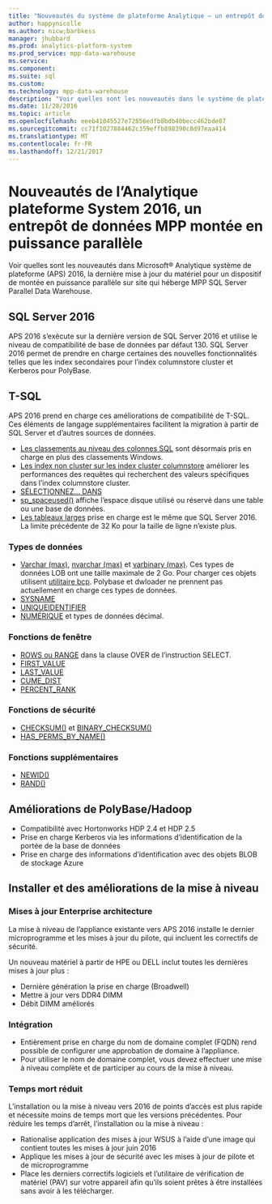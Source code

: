 ```yaml
---
title: "Nouveautés du système de plateforme Analytique – un entrepôt de données de la montée en puissance parallèle"
author: happynicolle
ms.author: nicw;barbkess
manager: jhubbard
ms.prod: analytics-platform-system
ms.prod_service: mpp-data-warehouse
ms.service: 
ms.component: 
ms.suite: sql
ms.custom: 
ms.technology: mpp-data-warehouse
description: "Voir quelles sont les nouveautés dans le système de plateforme Microsoft® Analytique, un dispositif de montée en puissance parallèle sur site qui héberge MPP SQL Server Parallel Data Warehouse."
ms.date: 11/28/2016
ms.topic: article
ms.openlocfilehash: eeeb41045527e72856edfb8bdb40becc462bde07
ms.sourcegitcommit: cc71f1027884462c359effb898390c8d97eaa414
ms.translationtype: MT
ms.contentlocale: fr-FR
ms.lasthandoff: 12/21/2017
---
```

# <a name="whats-new-in-analytics-platform-system-2016-a-scale-out-mpp-data-warehouse"></a>Nouveautés de l’Analytique plateforme System 2016, un entrepôt de données MPP montée en puissance parallèle
Voir quelles sont les nouveautés dans Microsoft® Analytique système de plateforme (APS) 2016, la dernière mise à jour du matériel pour un dispositif de montée en puissance parallèle sur site qui héberge MPP SQL Server Parallel Data Warehouse. 

## <a name="sql-server-2016"></a>SQL Server 2016

APS 2016 s’exécute sur la dernière version de SQL Server 2016 et utilise le niveau de compatibilité de base de données par défaut 130.  SQL Server 2016 permet de prendre en charge certaines des nouvelles fonctionnalités telles que les index secondaires pour l’index columnstore cluster et Kerberos pour PolyBase. 


## <a name="t-sql"></a>T-SQL
APS 2016 prend en charge ces améliorations de compatibilité de T-SQL.  Ces éléments de langage supplémentaires facilitent la migration à partir de SQL Server et d’autres sources de données. 

- [Les classements au niveau des colonnes SQL][] sont désormais pris en charge en plus des classements Windows.
- [Les index non cluster sur les index cluster columnstore][] améliorer les performances des requêtes qui recherchent des valeurs spécifiques dans l’index columnstore cluster. 
- [SÉLECTIONNEZ... DANS][] 
- [sp_spaceused()][] affiche l’espace disque utilisé ou réservé dans une table ou une base de données.
- [Les tableaux larges][] prise en charge est le même que SQL Server 2016. La limite précédente de 32 Ko pour la taille de ligne n’existe plus. 

### <a name="data-types"></a>Types de données

- [Varchar (max)][], [nvarchar (max)][] et [varbinary (max)][]. Ces types de données LOB ont une taille maximale de 2 Go. Pour charger ces objets utilisent [utilitaire bcp][]. Polybase et dwloader ne prennent pas actuellement en charge ces types de données. 
- [SYSNAME][]
- [UNIQUEIDENTIFIER][]
- [NUMÉRIQUE][] et types de données décimal.

### <a name="window-functions"></a>Fonctions de fenêtre

- [ROWS ou RANGE][] dans la clause OVER de l’instruction SELECT.
- [FIRST_VALUE][]
- [LAST_VALUE][]
- [CUME_DIST][]
- [PERCENT_RANK][]

### <a name="security-functions"></a>Fonctions de sécurité

- [CHECKSUM()][] et [BINARY_CHECKSUM()][]
- [HAS_PERMS_BY_NAME()][]

### <a name="additional-functions"></a>Fonctions supplémentaires

- [NEWID()][]
- [RAND()][]

## <a name="polybasehadoop-enhancements"></a>Améliorations de PolyBase/Hadoop

- Compatibilité avec Hortonworks HDP 2.4 et HDP 2.5
- Prise en charge Kerberos via les informations d’identification de la portée de la base de données
- Prise en charge des informations d’identification avec des objets BLOB de stockage Azure

## <a name="install-and-upgrade-enhancements"></a>Installer et des améliorations de la mise à niveau

### <a name="enterprise-architecture-updates"></a>Mises à jour Enterprise architecture
La mise à niveau de l’appliance existante vers APS 2016 installe le dernier microprogramme et les mises à jour du pilote, qui incluent les correctifs de sécurité. 

Un nouveau matériel à partir de HPE ou DELL inclut toutes les dernières mises à jour plus :

- Dernière génération la prise en charge (Broadwell)
- Mettre à jour vers DDR4 DIMM
- Débit DIMM améliorés

### <a name="integration"></a>Intégration

- Entièrement prise en charge du nom de domaine complet (FQDN) rend possible de configurer une approbation de domaine à l’appliance. 
- Pour utiliser le nom de domaine complet, vous devez effectuer une mise à niveau complète et de participer au cours de la mise à niveau. 

### <a name="reduced-downtime"></a>Temps mort réduit
L’installation ou la mise à niveau vers 2016 de points d’accès est plus rapide et nécessite moins de temps mort que les versions précédentes. Pour réduire les temps d’arrêt, l’installation ou la mise à niveau : 

 - Rationalise application des mises à jour WSUS à l’aide d’une image qui contient toutes les mises à jour juin 2016
 - Applique les mises à jour de sécurité avec les mises à jour de pilote et de microprogramme
 - Place les derniers correctifs logiciels et l’utilitaire de vérification de matériel (PAV) sur votre appareil afin qu’ils soient prêtes à être installées sans avoir à les télécharger.


<!--MSDN references-->
[database compatibility level 130]:https://msdn.microsoft.com/library/bb510680.aspx
[Les classements au niveau des colonnes SQL]:https://msdn.microsoft.com/library/ms143726.aspx
[Les index non cluster sur les index cluster columnstore]:https://msdn.microsoft.com/library/ms188783.aspx
[Varchar (max)]:https://msdn.microsoft.com/library/ms176089.aspx
[nvarchar (max)]:https://msdn.microsoft.com/library/ms186939.aspx
[varbinary (max)]:https://msdn.microsoft.com/library/ms188362.aspx
[SYSNAME]:https://msdn.microsoft.com/library/ms188021.aspx
[SÉLECTIONNEZ... DANS]:https://msdn.microsoft.com/library/ms188029.aspx
[sp_spaceused()]:https://msdn.microsoft.com/library/ms188776.aspx
[Les tableaux larges]:https://msdn.microsoft.com/library/ms143432.aspx
[BULK INSERT]:https://msdn.microsoft.com/library/ms188365.aspx
[utilitaire bcp]:https://msdn.microsoft.com/library/ms162802.aspx
[UNIQUEIDENTIFIER]:https://msdn.microsoft.com/library/ms187942.aspx
[NUMÉRIQUE]:https://msdn.microsoft.com/library/ms187746.aspx
[ROWS ou RANGE]:https://msdn.microsoft.com/library/ms189461.aspx
[FIRST_VALUE]:https://msdn.microsoft.com/library/hh213018.aspx
[LAST_VALUE]:https://msdn.microsoft.com/library/hh231517.aspx
[CUME_DIST]:https://msdn.microsoft.com//library/hh231078.aspx
[PERCENT_RANK]:https://msdn.microsoft.com/library/hh213573.aspx
[CHECKSUM()]:https://msdn.microsoft.com/library/ms189788.aspx
[BINARY_CHECKSUM()]:https://msdn.microsoft.com/library/ms173784.aspx
[HAS_PERMS_BY_NAME()]:https://msdn.microsoft.com/library/ms189802.aspx
[NEWID()]:https://msdn.microsoft.com/library/ms190348.aspx
[RAND()]:https://msdn.microsoft.com/library/ms177610.aspx


  

  


